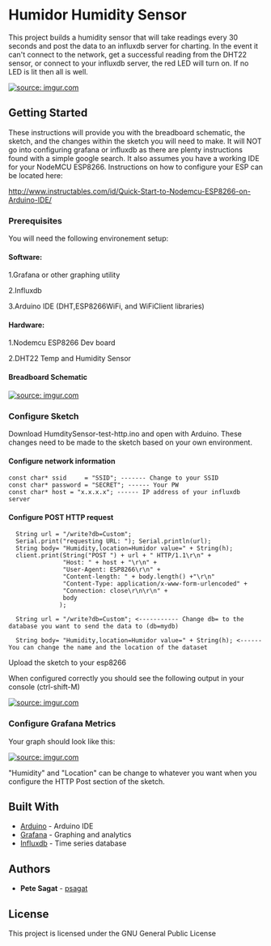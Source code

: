 # Humidor Humidity Sensor

This project builds a humidity sensor that will take readings every 30 seconds and post the data to an influxdb server for charting. In the event it can't connect to the network, get a successful reading from the DHT22 sensor, or connect to your influxdb server, the red LED will turn on. If no LED is lit then all is well.


<a href="http://imgur.com/EKuIALh"><img src="http://i.imgur.com/EKuIALh.png" title="source: imgur.com" /></a>

## Getting Started

These instructions will provide you with the breadboard schematic, the sketch, and the changes within the sketch you will need to make.
It will NOT go into configuring grafana or influxdb as there are plenty instructions found with a simple google search. It also assumes you have a working IDE for your NodeMCU ESP8266. Instructions on how to configure your ESP can be located here:

http://www.instructables.com/id/Quick-Start-to-Nodemcu-ESP8266-on-Arduino-IDE/

### Prerequisites

You will need the following environement setup:

#### Software:
1.Grafana or other graphing utility

2.Influxdb

3.Arduino IDE (DHT,ESP8266WiFi, and WiFiClient libraries)

#### Hardware:

1.Nodemcu ESP8266 Dev board

2.DHT22 Temp and Humidity Sensor

#### Breadboard Schematic
<a href="http://imgur.com/mi70bTi"><img src="http://i.imgur.com/mi70bTi.png" title="source: imgur.com" /></a>

### Configure Sketch

Download HumditySensor-test-http.ino and open with Arduino. These changes need to be made to the sketch based on your own environment.

#### Configure network information

```
const char* ssid     = "SSID"; ------- Change to your SSID
const char* password = "SECRET"; ------ Your PW
const char* host = "x.x.x.x"; ------ IP address of your influxdb server
```
#### Configure POST HTTP request

```
  String url = "/write?db=Custom";
  Serial.print("requesting URL: "); Serial.println(url);
  String body= "Humidity,location=Humidor value=" + String(h);
  client.print(String("POST ") + url + " HTTP/1.1\r\n" +
               "Host: " + host + "\r\n" +
               "User-Agent: ESP8266\r\n" +
               "Content-length: " + body.length() +"\r\n" 
               "Content-Type: application/x-www-form-urlencoded" +
               "Connection: close\r\n\r\n" +
               body
              );
```
```
  String url = "/write?db=Custom"; <----------- Change db= to the database you want to send the data to (db=mydb)
```
```
  String body= "Humidity,location=Humidor value=" + String(h); <------ You can change the name and the location of the dataset
```

Upload the sketch to your esp8266

When configured correctly you should see the following output in your console (ctrl-shift-M)

<a href="http://imgur.com/db3Rcvc"><img src="http://i.imgur.com/db3Rcvc.png" title="source: imgur.com" /></a>

### Configure Grafana Metrics

Your graph should look like this:

<a href="http://imgur.com/Y0EdoW7"><img src="http://i.imgur.com/Y0EdoW7.png" title="source: imgur.com" /></a>

"Humidity" and "Location" can be change to whatever you want when you configure the HTTP Post section of the sketch.


## Built With

* [Arduino](https://www.arduino.cc//) - Arduino IDE
* [Grafana](https://grafana.com/) - Graphing and analytics 
* [Influxdb](https://www.influxdata.com/open-source/#influxdb/) - Time series database

## Authors

* **Pete Sagat** - [psagat](https://github.com/psagat)

## License

This project is licensed under the GNU General Public License


